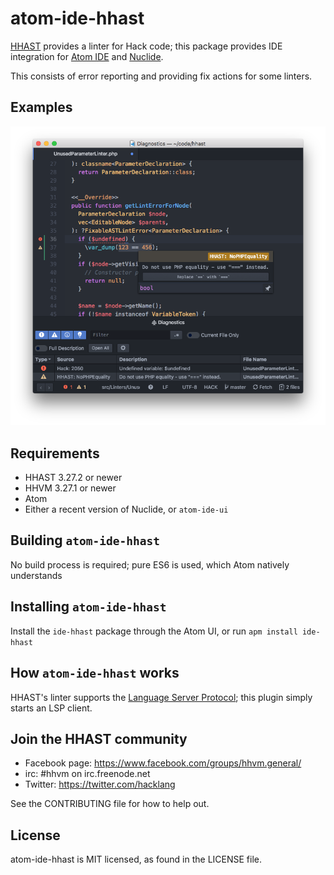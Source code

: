 # atom-ide-hhast

[HHAST](https://github.com/hhvm/hhast) provides a linter for Hack code; this
package provides IDE integration for [Atom IDE](https://ide.atom.io) and
[Nuclide](https://nuclide.io).

This consists of error reporting and providing fix actions for some linters.

## Examples

![screenshot of lint errors](example.png)

## Requirements

* HHAST 3.27.2 or newer
* HHVM 3.27.1 or newer
* Atom
* Either a recent version of Nuclide, or `atom-ide-ui`

## Building `atom-ide-hhast`

No build process is required; pure ES6 is used, which Atom natively understands

## Installing `atom-ide-hhast`

Install the `ide-hhast` package through the Atom UI, or run `apm install ide-hhast`

## How `atom-ide-hhast` works

HHAST's linter supports the [Language Server Protocol](https://microsoft.github.io/language-server-protocol/specification);
this plugin simply starts an LSP client.

## Join the HHAST community

* Facebook page: https://www.facebook.com/groups/hhvm.general/
* irc: #hhvm on irc.freenode.net
* Twitter: https://twitter.com/hacklang

See the CONTRIBUTING file for how to help out.

## License
atom-ide-hhast is MIT licensed, as found in the LICENSE file.
